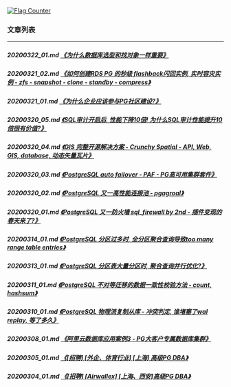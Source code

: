 <a rel="nofollow" href="http://info.flagcounter.com/h9V1"  ><img src="http://s03.flagcounter.com/count/h9V1/bg_FFFFFF/txt_000000/border_CCCCCC/columns_2/maxflags_12/viewers_0/labels_0/pageviews_0/flags_0/"  alt="Flag Counter"  border="0"  ></a>  
  
### 文章列表  
----  
##### 20200322_01.md   [《为什么数据库选型和找对象一样重要》](20200322_01.md)  
##### 20200321_02.md   [《如何创建RDS PG 的秒级 flashback闪回实例, 实时容灾实例 - zfs - snapshot - clone - standby - compress》](20200321_02.md)  
##### 20200321_01.md   [《为什么企业应该参与PG社区建设?》](20200321_01.md)  
##### 20200320_05.md   [《SQL审计开启后, 性能下降10倍! 为什么SQL审计性能提升10倍很有价值?》](20200320_05.md)  
##### 20200320_04.md   [《GIS 完整开源解决方案 - Crunchy Spatial - API, Web, GIS, database, 动态矢量瓦片》](20200320_04.md)  
##### 20200320_03.md   [《PostgreSQL auto failover - PAF - PG高可用集群套件》](20200320_03.md)  
##### 20200320_02.md   [《PostgreSQL 又一高性能连接池 - pgagroal》](20200320_02.md)  
##### 20200320_01.md   [《PostgreSQL 又一防火墙 sql_firewall by 2nd - 插件变现的春天来了?》](20200320_01.md)  
##### 20200314_01.md   [《PostgreSQL 分区过多时, 全分区聚合查询导致too many range table entries》](20200314_01.md)  
##### 20200313_01.md   [《PostgreSQL 分区表大量分区时, 聚合查询并行优化?》](20200313_01.md)  
##### 20200311_01.md   [《PostgreSQL 不对等迁移的数据一致性校验方法 - count, hashsum》](20200311_01.md)  
##### 20200310_01.md   [《PostgreSQL 物理流复制从库 - 冲突判定, 谁堵塞了wal replay, 等了多久》](20200310_01.md)  
##### 20200308_01.md   [《阿里云数据库应用案例3 - PG大客户专属数据库集群》](20200308_01.md)  
##### 20200305_01.md   [《[招聘] [外企、体育行业] [上海] 高级PG DBA》](20200305_01.md)  
##### 20200304_01.md   [《[招聘] [Airwallex] [上海、西安]高级PG DBA》](20200304_01.md)  
